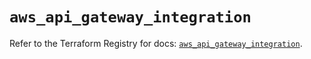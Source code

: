 # `aws_api_gateway_integration`

Refer to the Terraform Registry for docs: [`aws_api_gateway_integration`](https://registry.terraform.io/providers/hashicorp/aws/5.86.1/docs/resources/api_gateway_integration).
